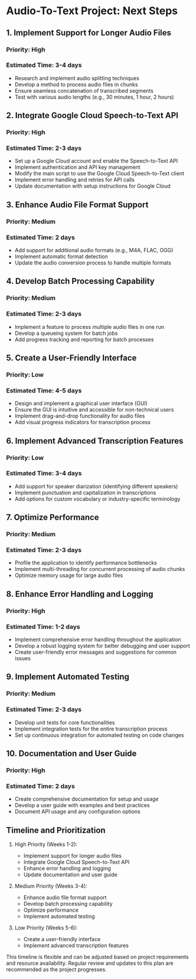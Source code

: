 # Audio-To-Text Project: Next Steps

## 1. Implement Support for Longer Audio Files

### Priority: High
### Estimated Time: 3-4 days

- Research and implement audio splitting techniques
- Develop a method to process audio files in chunks
- Ensure seamless concatenation of transcribed segments
- Test with various audio lengths (e.g., 30 minutes, 1 hour, 2 hours)

## 2. Integrate Google Cloud Speech-to-Text API

### Priority: High
### Estimated Time: 2-3 days

- Set up a Google Cloud account and enable the Speech-to-Text API
- Implement authentication and API key management
- Modify the main script to use the Google Cloud Speech-to-Text client
- Implement error handling and retries for API calls
- Update documentation with setup instructions for Google Cloud

## 3. Enhance Audio File Format Support

### Priority: Medium
### Estimated Time: 2 days

- Add support for additional audio formats (e.g., M4A, FLAC, OGG)
- Implement automatic format detection
- Update the audio conversion process to handle multiple formats

## 4. Develop Batch Processing Capability

### Priority: Medium
### Estimated Time: 2-3 days

- Implement a feature to process multiple audio files in one run
- Develop a queueing system for batch jobs
- Add progress tracking and reporting for batch processes

## 5. Create a User-Friendly Interface

### Priority: Low
### Estimated Time: 4-5 days

- Design and implement a graphical user interface (GUI)
- Ensure the GUI is intuitive and accessible for non-technical users
- Implement drag-and-drop functionality for audio files
- Add visual progress indicators for transcription process

## 6. Implement Advanced Transcription Features

### Priority: Low
### Estimated Time: 3-4 days

- Add support for speaker diarization (identifying different speakers)
- Implement punctuation and capitalization in transcriptions
- Add options for custom vocabulary or industry-specific terminology

## 7. Optimize Performance

### Priority: Medium
### Estimated Time: 2-3 days

- Profile the application to identify performance bottlenecks
- Implement multi-threading for concurrent processing of audio chunks
- Optimize memory usage for large audio files

## 8. Enhance Error Handling and Logging

### Priority: High
### Estimated Time: 1-2 days

- Implement comprehensive error handling throughout the application
- Develop a robust logging system for better debugging and user support
- Create user-friendly error messages and suggestions for common issues

## 9. Implement Automated Testing

### Priority: Medium
### Estimated Time: 2-3 days

- Develop unit tests for core functionalities
- Implement integration tests for the entire transcription process
- Set up continuous integration for automated testing on code changes

## 10. Documentation and User Guide

### Priority: High
### Estimated Time: 2 days

- Create comprehensive documentation for setup and usage
- Develop a user guide with examples and best practices
- Document API usage and any configuration options

## Timeline and Prioritization

1. High Priority (Weeks 1-2):
   - Implement support for longer audio files
   - Integrate Google Cloud Speech-to-Text API
   - Enhance error handling and logging
   - Update documentation and user guide

2. Medium Priority (Weeks 3-4):
   - Enhance audio file format support
   - Develop batch processing capability
   - Optimize performance
   - Implement automated testing

3. Low Priority (Weeks 5-6):
   - Create a user-friendly interface
   - Implement advanced transcription features

This timeline is flexible and can be adjusted based on project requirements and resource availability. Regular review and updates to this plan are recommended as the project progresses.